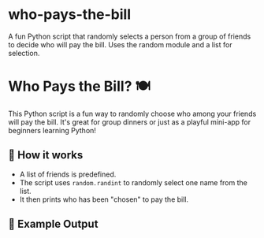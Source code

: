 # who-pays-the-bill
A fun Python script that randomly selects a person from a group of friends to decide who will pay the bill. Uses the random module and a list for selection.
# Who Pays the Bill? 🍽️

This Python script is a fun way to randomly choose who among your friends will pay the bill. It's great for group dinners or just as a playful mini-app for beginners learning Python!

## 🔧 How it works

- A list of friends is predefined.
- The script uses `random.randint` to randomly select one name from the list.
- It then prints who has been "chosen" to pay the bill.

## 🧾 Example Output

